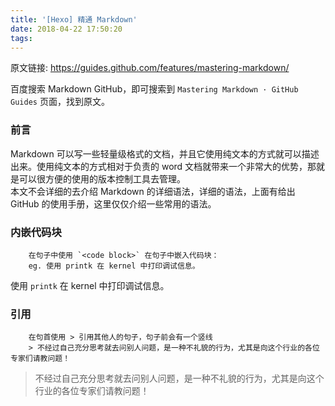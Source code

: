 ```yaml
---
title: '[Hexo] 精通 Markdown'
date: 2018-04-22 17:50:20
tags:
---
```


原文链接: <https://guides.github.com/features/mastering-markdown/>

百度搜索 Markdown GitHub，即可搜索到 `Mastering Markdown · GitHub Guides` 页面，找到原文。

### 前言

Markdown 可以写一些轻量级格式的文档，并且它使用纯文本的方式就可以描述出来。使用纯文本的方式相对于负责的 word 文档就带来一个非常大的优势，那就是可以很方便的使用的版本控制工具去管理。  
本文不会详细的去介绍 Markdown 的详细语法，详细的语法，上面有给出 GitHub 的使用手册，这里仅仅介绍一些常用的语法。

### 内嵌代码块

        在句子中使用 `<code block>` 在句子中嵌入代码块：
        eg. 使用 printk 在 kernel 中打印调试信息。

使用 `printk` 在 kernel 中打印调试信息。

### 引用

        在句首使用 > 引用其他人的句子，句子前会有一个竖线
        > 不经过自己充分思考就去问别人问题，是一种不礼貌的行为，尤其是向这个行业的各位专家们请教问题！ 

> 不经过自己充分思考就去问别人问题，是一种不礼貌的行为，尤其是向这个行业的各位专家们请教问题！ 
